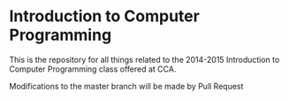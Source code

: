Introduction to Computer Programming
=================

This is the repository for all things related to the 2014-2015 Introduction to Computer Programming class offered at CCA.

Modifications to the master branch will be made by Pull Request
